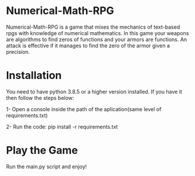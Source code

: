 # Numerical-Math-RPG

Numerical-Math-RPG is a game that mixes the mechanics of text-based rpgs with knowledge of numerical mathematics. In this game your weapons are algorithms to find zeros of functions and your armors are functions. An attack is effective if it manages to find the zero of the armor given a precision.

# Installation

You need to have python 3.8.5 or a higher version installed. If you have it then follow the steps below:

1- Open a console inside the path of the aplication(same level of requirements.txt)

2- Run the code: pip install -r requirements.txt

# Play the Game

Run the main.py script and enjoy!

